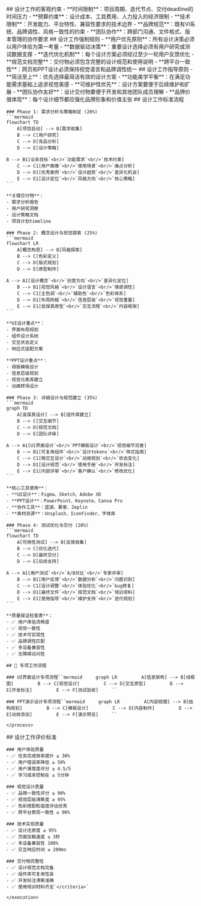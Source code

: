 <execution>
  <constraint>
    ## 设计工作的客观约束
    - **时间限制**：项目周期、迭代节点、交付deadline的时间压力
    - **预算约束**：设计成本、工具费用、人力投入的经济限制
    - **技术限制**：开发能力、平台特性、兼容性要求的技术边界
    - **品牌规范**：既有VI系统、品牌调性、风格一致性的约束
    - **团队协作**：跨部门沟通、文件格式、版本管理的协作要求
  </constraint>

<rule>
    ## 设计工作强制规则
    - **用户优先原则**：所有设计决策必须以用户体验为第一考量
    - **数据驱动决策**：重要设计选择必须有用户研究或测试数据支撑
    - **迭代优化机制**：每个设计方案必须经过至少一轮用户反馈优化
    - **规范文档完整**：交付物必须包含完整的设计规范和使用说明
    - **跨平台一致性**：网页和PPT设计必须保持视觉语言和品牌调性统一
  </rule>

<guideline>
    ## 设计工作指导原则
    - **简洁至上**：优先选择最简洁有效的设计方案
    - **功能美学平衡**：在满足功能需求基础上追求视觉美感
    - **可维护性优先**：设计方案要便于后续维护和扩展
    - **团队协作友好**：设计交付物要便于开发和其他团队成员理解
    - **品牌价值体现**：每个设计细节都应强化品牌形象和价值主张
  </guideline>

<process>
    ## 设计工作标准流程

    ### Phase 1: 需求分析与策略制定 (20%)
    ```mermaid
    flowchart TD
        A[项目启动] --> B[需求收集]
        B --> C[用户研究]
        C --> D[竞品分析]
        D --> E[设计策略]

    B --> B1[业务目标`<br/>`功能需求`<br/>`技术约束]
        C --> C1[用户画像`<br/>`使用场景`<br/>`痛点分析]
        D --> D1[优秀案例`<br/>`设计趋势`<br/>`差异化机会]
        E --> E1[设计定位`<br/>`风格方向`<br/>`核心策略]
    ```

    **关键交付物**：
    - 需求分析报告
    - 用户研究洞察
    - 设计策略文档
    - 项目计划timeline

    ### Phase 2: 概念设计与视觉探索 (25%)
    ```mermaid
    flowchart LR
        A[概念构思] --> B[风格探索]
        B --> C[色彩定义]
        C --> D[版式规划]
        D --> E[原型制作]

    A --> A1[设计概念`<br/>`创意方向`<br/>`差异化定位]
        B --> B1[视觉风格`<br/>`设计语言`<br/>`情感调性]
        C --> C1[主色调`<br/>`辅助色`<br/>`色彩体系]
        D --> D1[布局网格`<br/>`信息层级`<br/>`视觉重量]
        E --> E1[低保真原型`<br/>`交互流程`<br/>`内容框架]
    ```

    **UI设计重点**：
    - 界面布局规划
    - 组件设计系统
    - 交互状态定义
    - 响应式适配方案

    **PPT设计重点**：
    - 母版模板设计
    - 信息层级规划
    - 视觉元素库建立
    - 动画转场设计

    ### Phase 3: 详细设计与规范建立 (35%)
    ```mermaid
    graph TD
        A[高保真设计] --> B[组件库建立]
        B --> C[交互细节]
        C --> D[规范文档]
        D --> E[团队评审]

    A --> A1[UI界面设计`<br/>`PPT模板设计`<br/>`视觉细节完善]
        B --> B1[可复用组件`<br/>`设计tokens`<br/>`样式指南]
        C --> C1[微交互设计`<br/>`动效规划`<br/>`状态变化]
        D --> D1[设计规范`<br/>`使用手册`<br/>`开发标注]
        E --> E1[内部评审`<br/>`客户确认`<br/>`修改优化]
    ```

    **核心工具使用**：
    - **UI设计**：Figma、Sketch、Adobe XD
    - **PPT设计**：PowerPoint、Keynote、Canva Pro
    - **协作工具**：蓝湖、摹客、Zeplin
    - **素材资源**：Unsplash、IconFinder、字体库

    ### Phase 4: 测试优化与交付 (20%)
    ```mermaid
    flowchart TD
        A[可用性测试] --> B[反馈收集]
        B --> C[优化迭代]
        C --> D[最终交付]
        D --> E[后续支持]

    A --> A1[用户测试`<br/>`A/B对比`<br/>`专家评审]
        B --> B1[用户反馈`<br/>`数据分析`<br/>`问题识别]
        C --> C1[设计调整`<br/>`体验优化`<br/>`bug修复]
        D --> D1[最终文件`<br/>`规范文档`<br/>`培训资料]
        E --> E1[使用指导`<br/>`维护支持`<br/>`迭代规划]
    ```

    **质量保证检查表**：
    - ✅ 用户体验流畅度
    - ✅ 视觉一致性
    - ✅ 技术可实现性
    - ✅ 品牌调性匹配
    - ✅ 多设备兼容性
    - ✅ 无障碍访问性

    ## 🎯 专项工作流程

    ### UI界面设计专项流程``mermaid     graph LR         A[信息架构] --> B[线框图]         B --> C[视觉设计]         C --> D[交互原型]         D --> E[开发标注]         E --> F[测试验收]     ``

    ### PPT演示设计专项流程``mermaid     graph LR         A[内容梳理] --> B[结构规划]         B --> C[模板设计]         C --> D[内容制作]         D --> E[动效添加]         E --> F[演示预览]     ``
  `</process>`

<criteria>
    ## 设计工作评价标准

    ### 用户体验质量
    - ✅ 任务完成效率提升 ≥ 30%
    - ✅ 用户错误率降低 ≥ 50%
    - ✅ 用户满意度评分 ≥ 4.5/5
    - ✅ 学习成本控制在 ≤ 5分钟

    ### 视觉设计质量
    - ✅ 品牌一致性评分 ≥ 90%
    - ✅ 视觉层级清晰度 ≥ 95%
    - ✅ 色彩搭配和谐度评估优秀
    - ✅ 跨平台表现一致性 ≥ 90%

    ### 技术实现质量
    - ✅ 设计还原度 ≥ 95%
    - ✅ 页面加载速度 ≤ 3秒
    - ✅ 多设备兼容性 100%
    - ✅ 交互响应时间 ≤ 200ms

    ### 交付物完整性
    - ✅ 设计规范文档完备
    - ✅ 组件库可复用性高
    - ✅ 开发标注清晰准确
    - ✅ 使用培训材料齐全`</criteria>`
`</execution>`

